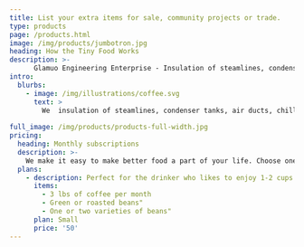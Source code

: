 ```yaml
---
title: List your extra items for sale, community projects or trade.
type: products
page: /products.html
image: /img/products/jumbotron.jpg
heading: How the Tiny Food Works
description: >-
      Glamuo Engineering Enterprise - Insulation of steamlines, condenser tanks, air ducts, chilled pipes, chilled tanks & boilers.
intro:
  blurbs:
    - image: /img/illustrations/coffee.svg
      text: >
        We  insulation of steamlines, condenser tanks, air ducts, chilled pipes, chilled tanks & Boilers. Contact us for service.
      
full_image: /img/products/products-full-width.jpg
pricing:
  heading: Monthly subscriptions
  description: >-
    We make it easy to make better food a part of your life. Choose one of Tiny Food's monthly plans to access at your doorstep weekly or every other week. Contact us about more details and payment info.
  plans:
    - description: Perfect for the drinker who likes to enjoy 1-2 cups per day.
      items:
        - 3 lbs of coffee per month
        - Green or roasted beans"
        - One or two varieties of beans"
      plan: Small
      price: '50'
---
```


